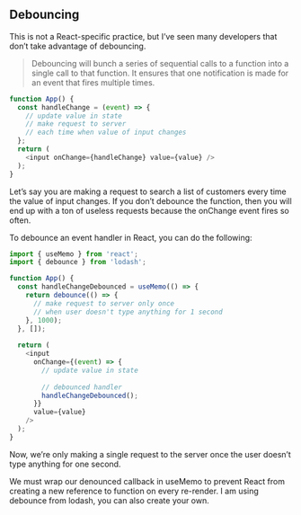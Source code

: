 ## Debouncing

This is not a React-specific practice, but I’ve seen many developers that don’t take advantage of debouncing.

> Debouncing will bunch a series of sequential calls to a function into a single call to that function.
> It ensures that one notification is made for an event that fires multiple times.

```js
function App() {
  const handleChange = (event) => {
    // update value in state
    // make request to server
    // each time when value of input changes
  };
  return (
    <input onChange={handleChange} value={value} />
  );
}
```

Let’s say you are making a request to search a list of customers every time the value of input changes.
If you don’t debounce the function, then you will end up with a ton of useless requests because the onChange event fires so often.

To debounce an event handler in React, you can do the following:

```js
import { useMemo } from 'react';
import { debounce } from 'lodash';

function App() {
  const handleChangeDebounced = useMemo(() => {
    return debounce(() => {
      // make request to server only once
      // when user doesn't type anything for 1 second
    }, 1000);
  }, []);
  
  return (
    <input
      onChange={(event) => {
        // update value in state
    
        // debounced handler
        handleChangeDebounced();
      }}
      value={value}
    />
  );
}
```

Now, we’re only making a single request to the server once the user doesn’t type anything for one second.

We must wrap our denounced callback in useMemo to prevent React from creating a new reference to function on every re-render.
I am using debounce from lodash, you can also create your own.
